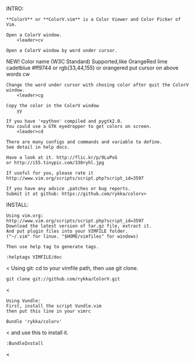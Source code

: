 INTRO:
    
    **ColorV** or **ColorV.vim** is a Color Viewer and Color Picker of Vim.

    Open a ColorV window.
        <leader>cv

    Open a ColorV window by word under cursor.
NEW!    Color name (W3C Standard) Supported,like OrangeRed lime cadetblue
        #ff9744 or rgb(33,44,155) or orangered
        put cursor on above words 
        <leader>cw

    Change the word under cursor with chosing color after quit the ColorV window.
        <leader>cg

    Copy the color in the ColorV window
        yy

    If you have '+python' compiled and pygtk2.0.
    You could use a GTK eyedropper to get colors on screen.
        <leader>cd

    There are many configs and commands and variable to define. 
    See detail in help docs.

    Have a look at it. http://flic.kr/p/9LuPxG
    or http://i55.tinypic.com/330ryhl.jpg

    If useful for you, please rate it
    http://www.vim.org/scripts/script.php?script_id=3597

    If you have any advice ,patches or bug reports.
    Submit it at github: https://github.com/rykka/colorv>

INSTALL:
    
    Using vim.org:
    http://www.vim.org/scripts/script.php?script_id=3597
    Download the latest version of tar.gz file, extract it.
    And put plugin files into your VIMFILE folder.
    ("~/.vim" for linux. "$HOME/vimfiles" for windows)

    Then use help tag to generate tags.
>
    :helptags VIMFILE/doc
<
    Using git:
    cd to your vimfile path, then use git clone.
>
    git clone git://github.com/rykka/ColorV.git
<

    Using Vundle:
    First, install the script Vundle.vim
    then put this line in your vimrc
>
    Bundle 'rykka/colorv'
<
    and use this to install it.
>
    :BundleInstall
<
 
